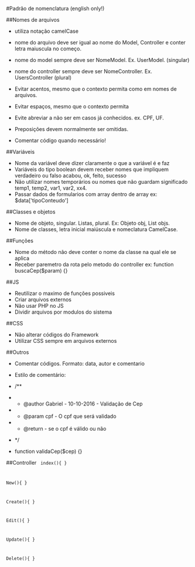 #Padrão de nomenclatura (english only!)

##Nomes de arquivos
* utiliza notação camelCase
* nome do arquivo deve ser igual ao nome do Model, Controller e conter letra maiuscula no começo.
* nome do model sempre deve ser NomeModel. Ex. UserModel. (singular)
* nome do controller sempre deve ser NomeController. Ex. UsersController (plural)

* Evitar acentos, mesmo que o contexto permita como em nomes de arquivos. 

* Evitar espaços, mesmo que o contexto permita
* Evite abreviar a não ser em casos já conhecidos. ex. CPF, UF.
* Preposições devem normalmente ser omitidas.
* Comentar código quando necessário!

##Variáveis
* Nome da variável deve dizer claramente o que a variável é e faz
* Variáveis do tipo boolean devem receber nomes que impliquem verdadeiro ou falso acabou, ok, feito, sucesso
* Não utilizar nomes temporários ou nomes que não guardam significado temp1, temp2, var1, var2, xx4.
* Passar dados de formularios com array dentro de array ex: $data['tipoConteudo']

##Classes e objetos
* Nome de objeto, singular. Listas, plural. Ex: Objeto obj, List<Objeto> objs.
* Nome de classes, letra inicial maiúscula e nomeclatura CamelCase.

##Funções
* Nome do método não deve conter o nome da classe na qual ele se aplica
* Receber paremetro da rota pelo metodo do controller ex: function buscaCep($param) {}

##JS
* Reutilizar o maximo de funções possiveis
* Criar arquivos externos
* Não usar PHP no JS
* Dividir arquivos por modulos do sistema

##CSS
* Não alterar códigos do Framework
* Utilizar CSS sempre em arquivos externos

##Outros
* Comentar códigos. Formato: data, autor e comentario
* Estilo de comentário: 
* /**
*  * @author Gabriel - 10-10-2016 - Validação de Cep
*  * @param cpf - O cpf que será validado
*  * @return - se o cpf é válido ou não
*  */

*  function validaCep($cep) {}

##Controller
<code>
index(){ }

New(){ }

Create(){ }

Edit(){ }

Update(){ }

Delete(){ }


</code>









